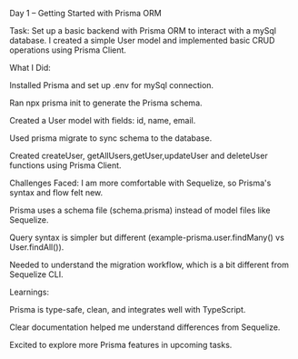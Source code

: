 Day 1 – Getting Started with Prisma ORM

Task:
Set up a basic backend with Prisma ORM to interact with a mySql database. I created a simple User model and implemented basic CRUD operations using Prisma Client.

What I Did:

Installed Prisma and set up .env for mySql connection.

Ran npx prisma init to generate the Prisma schema.

Created a User model with fields: id, name, email.

Used prisma migrate to sync schema to the database.

Created createUser, getAllUsers,getUser,updateUser and deleteUser functions using Prisma Client.

Challenges Faced:
I am more comfortable with Sequelize, so Prisma's syntax and flow felt new.

Prisma uses a schema file (schema.prisma) instead of model files like Sequelize.

Query syntax is simpler but different (example-prisma.user.findMany() vs User.findAll()).

Needed to understand the migration workflow, which is a bit different from Sequelize CLI.


Learnings:

Prisma is type-safe, clean, and integrates well with TypeScript.

Clear documentation helped me understand differences from Sequelize.

Excited to explore more Prisma features in upcoming tasks.


